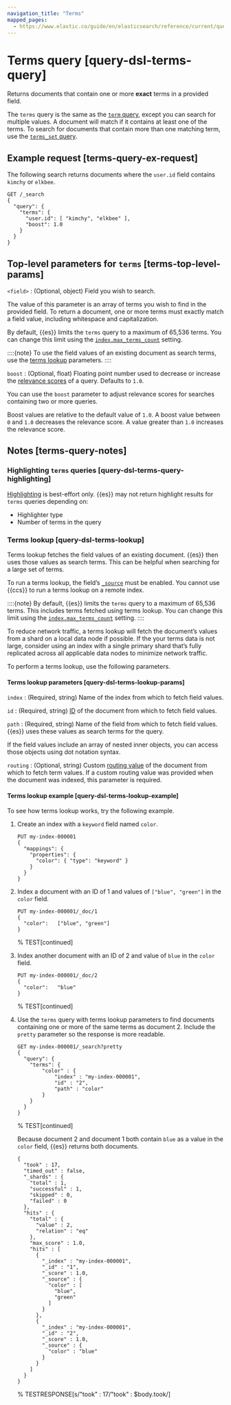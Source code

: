 ```yaml
---
navigation_title: "Terms"
mapped_pages:
  - https://www.elastic.co/guide/en/elasticsearch/reference/current/query-dsl-terms-query.html
---
```


# Terms query [query-dsl-terms-query]


Returns documents that contain one or more **exact** terms in a provided field.

The `terms` query is the same as the [`term` query](/reference/query-languages/query-dsl/query-dsl-term-query.md), except you can search for multiple values. A document will match if it contains at least one of the terms. To search for documents that contain more than one matching term, use the [`terms_set` query](/reference/query-languages/query-dsl/query-dsl-terms-set-query.md).

## Example request [terms-query-ex-request]

The following search returns documents where the `user.id` field contains `kimchy` or `elkbee`.

```console
GET /_search
{
  "query": {
    "terms": {
      "user.id": [ "kimchy", "elkbee" ],
      "boost": 1.0
    }
  }
}
```


## Top-level parameters for `terms` [terms-top-level-params]

`<field>`
:   (Optional, object) Field you wish to search.

The value of this parameter is an array of terms you wish to find in the provided field. To return a document, one or more terms must exactly match a field value, including whitespace and capitalization.

By default, {{es}} limits the `terms` query to a maximum of 65,536 terms. You can change this limit using the [`index.max_terms_count`](/reference/elasticsearch/index-settings/index-modules.md#index-max-terms-count) setting.

::::{note}
To use the field values of an existing document as search terms, use the [terms lookup](#query-dsl-terms-lookup) parameters.
::::



`boost`
:   (Optional, float) Floating point number used to decrease or increase the [relevance scores](/reference/query-languages/query-dsl/query-filter-context.md#relevance-scores) of a query. Defaults to `1.0`.

You can use the `boost` parameter to adjust relevance scores for searches containing two or more queries.

Boost values are relative to the default value of `1.0`. A boost value between `0` and `1.0` decreases the relevance score. A value greater than `1.0` increases the relevance score.



## Notes [terms-query-notes]

### Highlighting `terms` queries [query-dsl-terms-query-highlighting]

[Highlighting](/reference/elasticsearch/rest-apis/highlighting.md) is best-effort only. {{es}} may not return highlight results for `terms` queries depending on:

* Highlighter type
* Number of terms in the query


### Terms lookup [query-dsl-terms-lookup]

Terms lookup fetches the field values of an existing document. {{es}} then uses those values as search terms. This can be helpful when searching for a large set of terms.

To run a terms lookup, the field’s [`_source`](/reference/elasticsearch/mapping-reference/mapping-source-field.md) must be enabled. You cannot use {{ccs}} to run a terms lookup on a remote index.

::::{note}
By default, {{es}} limits the `terms` query to a maximum of 65,536 terms. This includes terms fetched using terms lookup. You can change this limit using the [`index.max_terms_count`](/reference/elasticsearch/index-settings/index-modules.md#index-max-terms-count) setting.
::::


To reduce network traffic, a terms lookup will fetch the document’s values from a shard on a local data node if possible. If the your terms data is not large, consider using an index with a single primary shard that’s fully replicated across all applicable data nodes to minimize network traffic.

To perform a terms lookup, use the following parameters.

#### Terms lookup parameters [query-dsl-terms-lookup-params]

`index`
:   (Required, string) Name of the index from which to fetch field values.

`id`
:   (Required, string) [ID](/reference/elasticsearch/mapping-reference/mapping-id-field.md) of the document from which to fetch field values.

`path`
:   (Required, string) Name of the field from which to fetch field values. {{es}} uses these values as search terms for the query.

If the field values include an array of nested inner objects, you can access those objects using dot notation syntax.


`routing`
:   (Optional, string) Custom [routing value](/reference/elasticsearch/mapping-reference/mapping-routing-field.md) of the document from which to fetch term values. If a custom routing value was provided when the document was indexed, this parameter is required.


#### Terms lookup example [query-dsl-terms-lookup-example]

To see how terms lookup works, try the following example.

1. Create an index with a `keyword` field named `color`.

    ```console
    PUT my-index-000001
    {
      "mappings": {
        "properties": {
          "color": { "type": "keyword" }
        }
      }
    }
    ```

2. Index a document with an ID of 1 and values of `["blue", "green"]` in the `color` field.

    ```console
    PUT my-index-000001/_doc/1
    {
      "color":   ["blue", "green"]
    }
    ```
    % TEST[continued]

3. Index another document with an ID of 2 and value of `blue` in the `color` field.

    ```console
    PUT my-index-000001/_doc/2
    {
      "color":   "blue"
    }
    ```
    % TEST[continued]

4. Use the `terms` query with terms lookup parameters to find documents containing one or more of the same terms as document 2. Include the `pretty` parameter so the response is more readable.

    <!--
    ```console
    POST my-index-000001/_refresh
    ```
    % TEST[continued]
    -->
    
    ```console
    GET my-index-000001/_search?pretty
    {
      "query": {
        "terms": {
            "color" : {
                "index" : "my-index-000001",
                "id" : "2",
                "path" : "color"
            }
        }
      }
    }
    ```
    % TEST[continued]

    Because document 2 and document 1 both contain `blue` as a value in the `color` field, {{es}} returns both documents.

    ```console-result
    {
      "took" : 17,
      "timed_out" : false,
      "_shards" : {
        "total" : 1,
        "successful" : 1,
        "skipped" : 0,
        "failed" : 0
      },
      "hits" : {
        "total" : {
          "value" : 2,
          "relation" : "eq"
        },
        "max_score" : 1.0,
        "hits" : [
          {
            "_index" : "my-index-000001",
            "_id" : "1",
            "_score" : 1.0,
            "_source" : {
              "color" : [
                "blue",
                "green"
              ]
            }
          },
          {
            "_index" : "my-index-000001",
            "_id" : "2",
            "_score" : 1.0,
            "_source" : {
              "color" : "blue"
            }
          }
        ]
      }
    }
    ```
    % TESTRESPONSE[s/"took" : 17/"took" : $body.took/]





